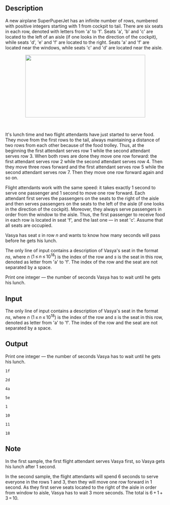 ## Description

<div><p>A new airplane SuperPuperJet has an infinite number of rows, numbered with positive integers starting with <span class="tex-span">1</span> from cockpit to tail. There are six seats in each row, denoted with letters from '<span class="tex-font-style-tt">a</span>' to '<span class="tex-font-style-tt">f</span>'. Seats '<span class="tex-font-style-tt">a</span>', '<span class="tex-font-style-tt">b</span>' and '<span class="tex-font-style-tt">c</span>' are located to the left of an aisle (if one looks in the direction of the cockpit), while seats '<span class="tex-font-style-tt">d</span>', '<span class="tex-font-style-tt">e</span>' and '<span class="tex-font-style-tt">f</span>' are located to the right. Seats '<span class="tex-font-style-tt">a</span>' and '<span class="tex-font-style-tt">f</span>' are located near the windows, while seats '<span class="tex-font-style-tt">c</span>' and '<span class="tex-font-style-tt">d</span>' are located near the aisle. </p><center> <img class="tex-graphics" height="197px" src="file://lr9XZrB8.png" style="max-width: 100.0%;max-height: 100.0%;" width="378px"> </center><p>&nbsp;</p><p>It's lunch time and two flight attendants have just started to serve food. They move from the first rows to the tail, always maintaining a distance of two rows from each other because of the food trolley. Thus, at the beginning the first attendant serves row <span class="tex-span">1</span> while the second attendant serves row <span class="tex-span">3</span>. When both rows are done they move one row forward: the first attendant serves row <span class="tex-span">2</span> while the second attendant serves row <span class="tex-span">4</span>. Then they move three rows forward and the first attendant serves row <span class="tex-span">5</span> while the second attendant serves row <span class="tex-span">7</span>. Then they move one row forward again and so on.</p><p>Flight attendants work with the same speed: it takes exactly <span class="tex-span">1</span> second to serve one passenger and <span class="tex-span">1</span> second to move one row forward. Each attendant first serves the passengers on the seats to the right of the aisle and then serves passengers on the seats to the left of the aisle (if one looks in the direction of the cockpit). Moreover, they always serve passengers in order from the window to the aisle. Thus, the first passenger to receive food in each row is located in seat '<span class="tex-font-style-tt">f</span>', and the last one&nbsp;— in seat '<span class="tex-font-style-tt">c</span>'. Assume that all seats are occupied.</p><p>Vasya has seat <span class="tex-span"><i>s</i></span> in row <span class="tex-span"><i>n</i></span> and wants to know how many seconds will pass before he gets his lunch.</p></div><div class="input-specification"><p>The only line of input contains a description of Vasya's seat in the format <span class="tex-span"><i>ns</i></span>, where <span class="tex-span"><i>n</i></span> (<span class="tex-span">1 ≤ <i>n</i> ≤ 10<sup class="upper-index">18</sup></span>) is the index of the row and <span class="tex-span"><i>s</i></span> is the seat in this row, denoted as letter from '<span class="tex-font-style-tt">a</span>' to '<span class="tex-font-style-tt">f</span>'. The index of the row and the seat <span class="tex-font-style-bf">are not separated</span> by a space.</p></div><div class="output-specification"><p>Print one integer&nbsp;— the number of seconds Vasya has to wait until he gets his lunch.</p></div>

## Input

<p>The only line of input contains a description of Vasya's seat in the format <span class="tex-span"><i>ns</i></span>, where <span class="tex-span"><i>n</i></span> (<span class="tex-span">1 ≤ <i>n</i> ≤ 10<sup class="upper-index">18</sup></span>) is the index of the row and <span class="tex-span"><i>s</i></span> is the seat in this row, denoted as letter from '<span class="tex-font-style-tt">a</span>' to '<span class="tex-font-style-tt">f</span>'. The index of the row and the seat <span class="tex-font-style-bf">are not separated</span> by a space.</p>

## Output

<p>Print one integer&nbsp;— the number of seconds Vasya has to wait until he gets his lunch.</p>





```input1
1f

```




```input2
2d

```




```input3
4a

```




```input4
5e

```




```output1
1

```




```output2
10

```




```output3
11

```




```output4
18

```



## Note

<p>In the first sample, the first flight attendant serves Vasya first, so Vasya gets his lunch after <span class="tex-span">1</span> second.</p><p>In the second sample, the flight attendants will spend <span class="tex-span">6</span> seconds to serve everyone in the rows <span class="tex-span">1</span> and <span class="tex-span">3</span>, then they will move one row forward in <span class="tex-span">1</span> second. As they first serve seats located to the right of the aisle in order from window to aisle, Vasya has to wait <span class="tex-span">3</span> more seconds. The total is <span class="tex-span">6 + 1 + 3 = 10</span>.</p>
